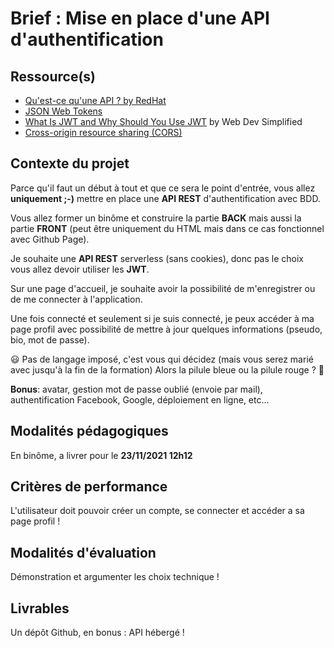 # Brief : Mise en place d'une API d'authentification

## Ressource(s)

- [Qu'est-ce qu'une API ? by RedHat](https://www.redhat.com/fr/topics/api/what-are-application-programming-interfaces)
- [JSON Web Tokens](https://jwt.io)
- [What Is JWT and Why Should You Use JWT](https://www.youtube.com/watch?v=7Q17ubqLfaM) by Web Dev Simplified
- [Cross-origin resource sharing (CORS)](https://developer.mozilla.org/fr/docs/Web/HTTP/CORS)

## Contexte du projet

Parce qu'il faut un début à tout et que ce sera le point d'entrée, vous allez **uniquement ;-)** mettre en place une **API REST** d'authentification avec BDD.

Vous allez former un binôme et construire la partie **BACK** mais aussi la partie **FRONT** (peut être uniquement du HTML mais dans ce cas fonctionnel avec Github Page).

Je souhaite une **API REST** serverless (sans cookies), donc pas le choix vous allez devoir utiliser les **JWT**.​

Sur une page d'accueil, je souhaite avoir la possibilité de m'enregistrer ou de me connecter à l'application.

Une fois connecté et seulement si je suis connecté, je peux accéder à ma page profil avec possibilité de mettre à jour quelques informations (pseudo, bio, mot de passe).

😃 Pas de langage imposé, c'est vous qui décidez (mais vous serez marié avec jusqu'à la fin de la formation) Alors la pilule bleue ou la pilule rouge ? 🤔

**Bonus**: avatar, gestion mot de passe oublié (envoie par mail), authentification Facebook, Google, déploiement en ligne, etc...


## Modalités pédagogiques

En binôme, a livrer pour le **23/11/2021 12h12**


## Critères de performance

L'utilisateur doit pouvoir créer un compte, se connecter et accéder a sa page profil !


## Modalités d'évaluation

Démonstration et argumenter les choix technique !


## Livrables

Un dépôt Github, en bonus : API hébergé !

